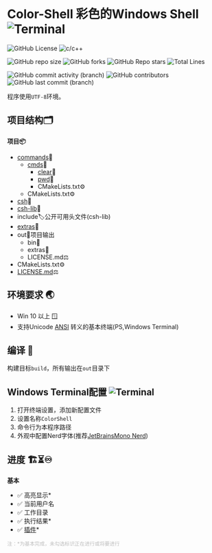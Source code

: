 # Color-Shell 彩色的Windows Shell ![Terminal](https://img.shields.io/badge/%3E__-3c3c3c)

[//]: # (概览)
![GitHub License](https://img.shields.io/github/license/Yin-Jinlong/color-shell)
![c/c++](https://img.shields.io/badge/c/c%2B%2B-v23-00589d)

[//]: # (仓库信息)
![GitHub repo size](https://img.shields.io/github/repo-size/Yin-Jinlong/color-shell)
![GitHub forks](https://img.shields.io/github/forks/Yin-Jinlong/color-shell)
![GitHub Repo stars](https://img.shields.io/github/stars/Yin-Jinlong/color-shell)
![Total Lines](https://img.shields.io/badge/total_lines-1408-9a9a9a)

[//]: # (活动)
![GitHub commit activity (branch)](https://img.shields.io/github/commit-activity/m/Yin-Jinlong/color-shell)
![GitHub contributors](https://img.shields.io/github/contributors/Yin-Jinlong/color-shell)
![GitHub last commit (branch)](https://img.shields.io/github/last-commit/Yin-Jinlong/color-shell/main)

程序使用`UTF-8`环境。

## 项目结构🗂️

**项目📦**

- [commands](./commands/README.md)💼
    - [cmds](./commands/README.md)🧰
        - [clear](./commands/cmds/clear/README.md)📘
        - [pwd](./commands/cmds/pwd/README.md)📘
        - CMakeLists.txt⚙️
    - CMakeLists.txt⚙️
- [csh](./csh/README.md)💼
- [csh-lib](./csh-lib/README.md)💼
- include🏷️公开可用头文件(csh-lib)
- [extras](./extras/README.md)🧰
- out📁项目输出
    - bin🛞
    - extras🔧
    - LICENSE.md⚖️
- CMakeLists.txt⚙️
- [LICENSE.md](./LICENSE.md)⚖️

## 环境要求 🌏

- Win 10 以上 🪟
- 支持Unicode [ANSI](https://zh.wikipedia.org/wiki/ANSI%E8%BD%AC%E4%B9%89%E5%BA%8F%E5%88%97)
  转义的基本终端(PS,Windows Terminal)

## 编译 🔨

构建目标`build`，所有输出在`out`目录下

## Windows Terminal配置 ![Terminal](https://img.shields.io/badge/%3E__-3c3c3c)

1. 打开终端设置，添加新配置文件
2. 设置名称`ColorShell`
3. 命令行为本程序路径
4. 外观中配置Nerd字体(推荐[JetBrainsMono Nerd](https://www.jetbrains.com/lp/mono/))

## 进度 🏗️⏳♾️

**基本**

- ✅ 高亮显示*
- ✅ 当前用户名
- ✅ 工作目录
- ✅ 执行结果*
- ✅ [插件](./extras/README.md)*

<small style="color:rgba(128,128,128,0.5)">注：*为基本完成，未勾选标识正在进行或将要进行</small>
